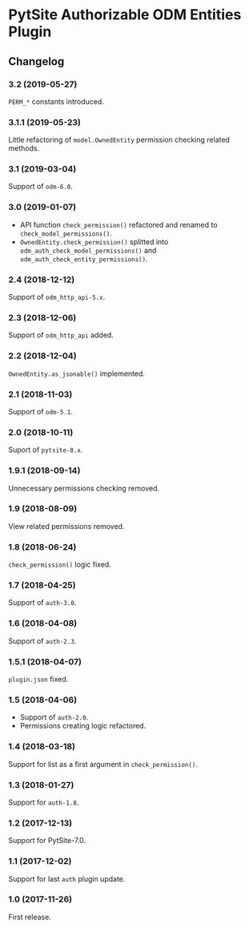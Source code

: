 # PytSite Authorizable ODM Entities Plugin


## Changelog


### 3.2 (2019-05-27)

`PERM_*` constants introduced.


### 3.1.1 (2019-05-23)

Little refactoring of `model.OwnedEntity` permission checking related 
methods.


### 3.1 (2019-03-04)

Support of `odm-6.0`.


### 3.0 (2019-01-07)

- API function `check_permission()` refactored and renamed to
  `check_model_permissions()`.
- `OwnedEntity.check_permission()` splitted into
  `odm_auth_check_model_permissions()` and
  `odm_auth_check_entity_permissions()`.


### 2.4 (2018-12-12)

Support of `odm_http_api-5.x`.


### 2.3 (2018-12-06)

Support of `odm_http_api` added.


### 2.2 (2018-12-04)

`OwnedEntity.as_jsonable()` implemented.


### 2.1 (2018-11-03)

Support of `odm-5.1`.


### 2.0 (2018-10-11)

Suport of `pytsite-8.x`.


### 1.9.1 (2018-09-14)

Unnecessary permissions checking removed.


### 1.9 (2018-08-09)

View related permissions removed.


### 1.8 (2018-06-24)

`check_permission()` logic fixed.


### 1.7 (2018-04-25)

Support of `auth-3.0`.


### 1.6 (2018-04-08)

Support of `auth-2.3`.


### 1.5.1 (2018-04-07)

`plugin.json` fixed.


### 1.5 (2018-04-06)

- Support of `auth-2.0`.
- Permissions creating logic refactored.


### 1.4 (2018-03-18)

Support for list as a first argument in `check_permission()`.


### 1.3 (2018-01-27)

Support for `auth-1.8`.


### 1.2 (2017-12-13)

Support for PytSite-7.0.


### 1.1 (2017-12-02)

Support for last `auth` plugin update.


### 1.0 (2017-11-26)

First release.
